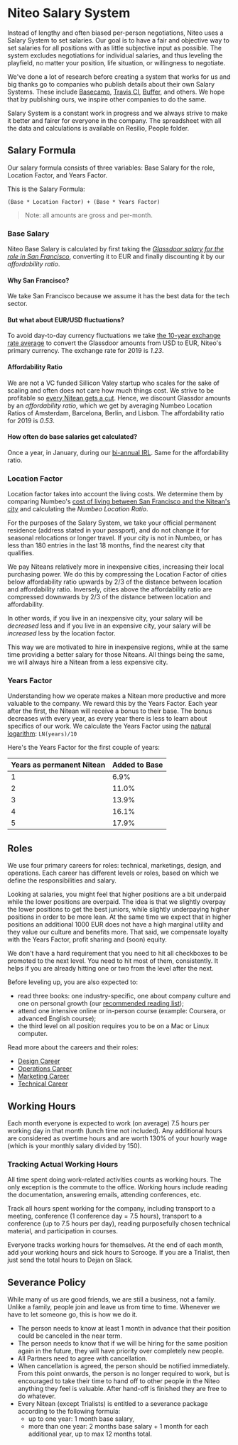 # Niteo Salary System

Instead of lengthy and often biased per-person negotiations, Niteo uses a Salary System to set salaries. Our goal is to have a fair and objective way to set salaries for all positions with as little subjective input as possible. The system excludes negotiations for individual salaries, and thus leveling the playfield, no matter your position, life situation, or willingness to negotiate. 

We've done a lot of research before creating a system that works for us and big thanks go to companies who publish details about their own Salary Systems. These include [Basecamp](https://m.signalvnoise.com/how-we-pay-people-at-basecamp/), [Travis CI](https://www.youtube.com/watch?v=N8u9H6JDAzo), [Buffer](https://buffer.com/salary/data-scientist-2/average/), and others. We hope that by publishing ours, we inspire other companies to do the same.

Salary System is a constant work in progress and we always strive to make it better and fairer for everyone in the company. The spreadsheet with all the data and calculations is available on Resilio, People folder.

## Salary Formula

Our salary formula consists of three variables: Base Salary for the role, Location Factor, and Years Factor. 

This is the Salary Formula:

```
(Base * Location Factor) + (Base * Years Factor)
```

> Note: all amounts are gross and per-month.

### Base Salary

Niteo Base Salary is calculated by first taking the [*Glassdoor salary for the role in San Francisco*](https://www.glassdoor.com/Salaries/san-francisco-software-engineer-salary-SRCH_IL.0,13_IM759_KO14,31.htm), converting it to EUR and finally discounting it by our *affordability ratio*. 

#### Why San Francisco?

We take San Francisco because we assume it has the best data for the tech sector.

#### But what about EUR/USD fluctuations?

To avoid day-to-day currency fluctuations we take [the 10-year exchange rate average](https://www.ofx.com/en-au/forex-news/historical-exchange-rates/yearly-average-rates/) to convert the Glassdoor amounts from USD to EUR, Niteo's primary currency. The exchange rate for 2019 is _1.23_.

#### Affordability Ratio

We are not a VC funded Sillicon Valey startup who scales for the sake of scaling and often does not care how much things cost. We strive to be profitable so [every Nitean gets a cut](https://github.com/niteoweb/handbook/blob/master/5_People/profit-sharing.md). Hence, we discount Glassdor amounts by an *affordability ratio*, which we get by averaging Numbeo Location Ratios of Amsterdam, Barcelona, Berlin, and Lisbon. The affordability ratio for 2019 is _0.53_.

#### How often do base salaries get calculated?

Once a year, in January, during our [bi-annual IRL](https://blog.niteo.co/irls/). Same for the affordability ratio.


### Location Factor

Location factor takes into account the living costs. We determine them by comparing Numbeo's [cost of living between San Francisco and the Nitean's city](https://www.numbeo.com/cost-of-living/compare_cities.jsp?country1=United+States&city1=San+Francisco%2C+CA&country2=Germany&city2=Berlin) and calculating the *Numbeo Location Ratio*. 

For the purposes of the Salary System, we take your official permanent residence (address stated in your passport), and do not change it for seasonal relocations or longer travel. If your city is not in Numbeo, or has less than 180 entries in the last 18 months, find the nearest city that qualifies.

We pay Niteans relatively more in inexpensive cities, increasing their local purchasing power. We do this by compressing the Location Factor of cities below affordability ratio upwards by 2/3 of the distance between location and affordability ratio. Inversely, cities above the affordability ratio are compressed downwards by 2/3 of the distance between location and affordability.

In other words, if you live in an inexpensive city, your salary will be _decreased_ less and if you live in an expensive city, your salary will be _increased_ less by the location factor. 

This way we are motivated to hire in inexpensive regions, while at the same time providing a better salary for those Niteans. All things being the same, we will always hire a Nitean from a less expensive city.


### Years Factor

Understanding how we operate makes a Nitean more productive and more valuable to the company. We reward this by the Years Factor. Each year after the first, the Nitean will receive a bonus to their base. The bonus decreases with every year, as every year there is less to learn about specifics of our work. We calculate the Years Factor using the [natural logarithm](https://en.wikipedia.org/wiki/Natural_logarithm): `LN(years)/10`

Here's the Years Factor for the first couple of years:

| Years as permanent Nitean | Added to Base |
|---------------------------|---------------|
| 1                         | 6.9%          |
| 2                         | 11.0%         |
| 3                         | 13.9%         |
| 4                         | 16.1%         |
| 5                         | 17.9%         |


## Roles

We use four primary careers for roles: technical, marketings, design, and operations. Each career has different levels or roles, based on which we define the responsibilities and salary.

Looking at salaries, you might feel that higher positions are a bit underpaid while the lower positions are overpaid. The idea is that we slightly overpay the lower positions to get the best juniors, while slightly underpaying higher positions in order to be more lean. At the same time we expect that in higher positions an additional 1000 EUR does not have a high marginal utility and they value our culture and benefits more. That said, we compensate loyalty with the Years Factor, profit sharing and (soon) equity. 

We don't have a hard requirement that you need to hit all checkboxes to be promoted to the next level. You need to hit most of them, consistently. It helps if you are already hitting one or two from the level after the next.

Before leveling up, you are also expected to:
* read three books: one industry-specific, one about company culture and one on personal growth (our [recommended reading list](/5_People/booklist.md));
* attend one intensive online or in-person course (example: Coursera, or advanced English course);
* the third level on all position requires you to be on a Mac or Linux computer.

Read more about the careers and their roles:

* [Design Career](/5_People/career-design.md)
* [Operations Career](/5_People/career-operations.md)
* [Marketing Career](/5_People/career-marketing.md)
* [Technical Career](/5_People/career-technical.md)

## Working Hours

Each month everyone is expected to work (on average) 7.5 hours per working day in that month (lunch time not included). Any additional hours are considered as overtime hours and are worth 130% of your hourly wage (which is your monthly salary divided by 150).


### Tracking Actual Working Hours

All time spent doing work-related activities counts as working hours. The only exception is the commute to the office. Working hours include reading the documentation, answering emails, attending conferences, etc.

Track all hours spent working for the company, including transport to a meeting, conference (1 conference day = 7.5 hours),  transport to a conference (up to 7.5 hours per day), reading purposefully chosen technical material, and participation in courses.

Everyone tracks working hours for themselves. At the end of each month, add your working hours and sick hours to Scrooge. If you are a Trialist, then just send the total hours to Dejan on Slack. 

## Severance Policy

While many of us are good friends, we are still a business, not a family. Unlike a family, people join and leave us from time to time. Whenever we have to let someone go, this is how we do it.

* The person needs to know at least 1 month in advance that their position could be canceled in the near term.
* The person needs to know that if we will be hiring for the same position again in the future, they will have priority over completely new people.
* All Partners need to agree with cancellation.
* When cancellation is agreed, the person should be notified immediately. From this point onwards, the person is no longer required to work, but is encouraged to take their time to hand off to other people in the Niteo anything they feel is valuable. After hand-off is finished they are free to do whatever.
* Every Nitean (except Trialists) is entitled to a severance package according to the following formula:
  * up to one year: 1 month base salary,
  * more than one year: 2 months base salary + 1 month for each additional year, up to max 12 months total.
